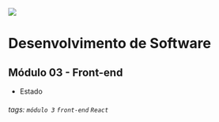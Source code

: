 ![](https://i.imgur.com/xG74tOh.png)

# Desenvolvimento de Software

## Módulo 03 - Front-end

- Estado

###### tags: `módulo 3` `front-end` `React`
